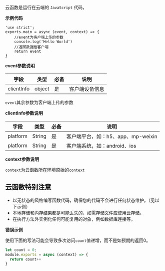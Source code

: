 
云函数是运行在云端的 `JavaScript` 代码，

**示例代码**

```
'use strict';
exports.main = async (event, context) => {
	//event为客户端上传的参数
	console.log('Hello World')
	//返回数据给客户端
	return event
}
```

**event参数说明**

|字段				|类型			|必备	|说明						|
|---				|---			|---	|---						|
|clientInfo	|object		|是		|客户端设备信息	|

`event`其余参数为客户端上传的参数

**clientInfo参数说明**

|字段			|类型		|必备	|说明																|
|---			|---		|---	|---																|
|platform	|String	|是		|客户端平台，如：h5、app、mp-weixin	|
|platform	|String	|是		|客户端系统，如：android、ios				|

**context参数说明**

`context`为云函数所在环境原始的`context`

## 云函数特别注意

  - 以无状态的风格编写函数代码，确保您的代码不会进行任何状态维护。（见以下示例）
  - 本地存储和内存结果都是可能丢失的，如需存储文件应使用云存储。
  - 在执行方法外实例化任何可能复用的对象，例如数据库连接等。

**错误示例**

使用下面的写法可能会导致多次访问`count`值递增，而不是如预期的返回0。

```javascript
let count = 0;
module.exports = async (context) => {
  return count++
}
```

<!-- 
## uniCloud.callFunction(Object callFunctionOptions)

云函数中调用云函数。**目前仅腾讯云支持**

**callFunctionOptions参数说明**

|字段			|类型			|必填	|说明					|
|---			|---			|---	|---					|
|name			|String		|是		|云函数名称。	|
|data			|Object		|否		|云函数参数。	|
|callback	|Function	|否		|回调函数。		|

**响应参数**

|字段			|类型		|必备	|说明												|
|---			|---		|---	|---												|
|errCode	|String	|否		|状态码，操作成功则不返回。	|
|errMsg		|String	|否		|错误描述。									|
|result		|Object	|否		|云函数执行结果。						|
|requestId|String	|否		|请求序列号，用于错误排查。	|

**示例代码**

```javascript
//promise
uniCloud.callFunction({
    name: "test",
    data: { a: 1 }
}).then((res) => {
    
});
```

 -->